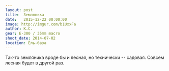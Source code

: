 ```yaml
---
layout: post
title:  Земляника
date:   2015-12-22 00:00:00
image: http://imgur.com/b1UxxFa
author: К.С.
gear: E-300 / 35mm macro
shoot_date: 2014-07-02
location: Ёль-база
---
```


Так-то земляника вроде бы и лесная, но технически -- садовая. Совсем лесная будет в другой раз.
